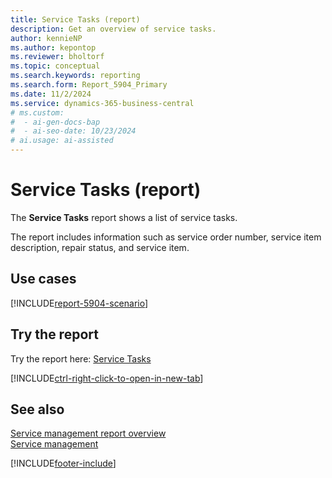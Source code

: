 ```yaml
---
title: Service Tasks (report)
description: Get an overview of service tasks.
author: kennieNP
ms.author: kepontop
ms.reviewer: bholtorf
ms.topic: conceptual
ms.search.keywords: reporting
ms.search.form: Report_5904_Primary
ms.date: 11/2/2024
ms.service: dynamics-365-business-central
# ms.custom:
#  - ai-gen-docs-bap
#  - ai-seo-date: 10/23/2024
# ai.usage: ai-assisted
---
```


# Service Tasks (report)

The **Service Tasks** report shows a list of service tasks.

The report includes information such as service order number, service item description, repair status, and service item. 


## Use cases

[!INCLUDE[report-5904-scenario](../includes/report-5904-scenario-include.md)]

<!-- 

Prompt

Below is a report in an ERP system. Provide 3-4 use cases for different personas working with project management or finance for projects.

Format like this:    
  
As a <persona>, use the report to    
* use case 1  
* use case 2    

Do not capitalize the persona names. 

Do not start lines with "Use the data to"

## Report name
Service Tasks

## Report description


### What the report does

### Use cases


Please include your data sources and URLs

-->


## Try the report

Try the report here: [Service Tasks](https://businesscentral.dynamics.com?report=5904)

[!INCLUDE[ctrl-right-click-to-open-in-new-tab](../includes/ctrl-right-click-to-open-in-new-tab.md)]


## See also

[Service management report overview](../service-reports.md)   
[Service management](../service-service.md)    

[!INCLUDE[footer-include](../includes/footer-banner.md)]